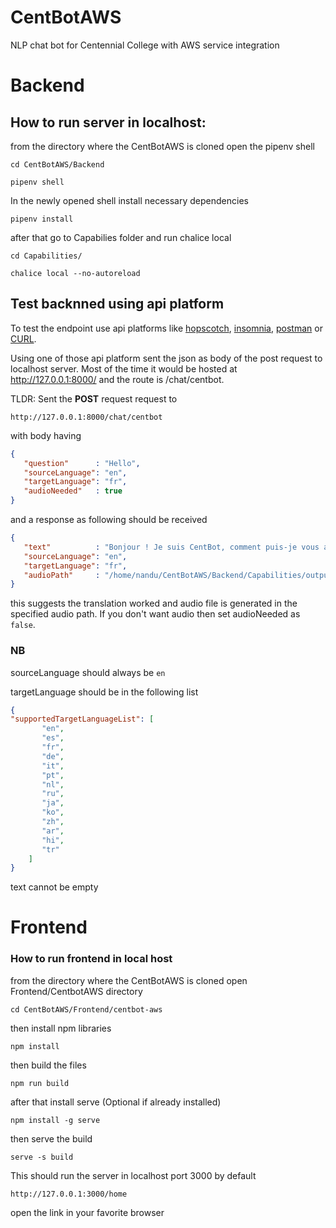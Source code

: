 # CentBotAWS
 NLP chat bot for Centennial College with AWS service integration

# Backend
##  How to run server in localhost:
 from the directory where the CentBotAWS is cloned open the pipenv shell
 ```console
 cd CentBotAWS/Backend
 ```
 ```console
 pipenv shell
 ```
 In the newly opened shell install necessary dependencies
 ```console
 pipenv install
 ```
 after that go to Capabilies folder and run chalice local
 ```console
 cd Capabilities/
 ```
 ```console
 chalice local --no-autoreload
 ```

## Test backnned using api platform
 To test the endpoint use api platforms like [hopscotch](https://hoppscotch.io/), [insomnia](https://insomnia.rest/), [postman](https://www.postman.com/) or [CURL](https://curl.se/).

 Using one of those api platform sent the json as body of the post request to localhost server. Most of the time it would be hosted at http://127.0.0.1:8000/ and the route is /chat/centbot.

 TLDR: Sent the **POST** request request to
 ```
 http://127.0.0.1:8000/chat/centbot
 ```

 with body having
 ```json
 {
    "question"      : "Hello",
    "sourceLanguage": "en",
    "targetLanguage": "fr",
    "audioNeeded"   : true
 }
 ```

 and a response as following should be received
 ```json
 {
    "text"          : "Bonjour ! Je suis CentBot, comment puis-je vous aider ?",
    "sourceLanguage": "en",
    "targetLanguage": "fr",
    "audioPath"     : "/home/nandu/CentBotAWS/Backend/Capabilities/output.mp3"
 }
 ```

 this suggests the translation worked and audio file is generated in the specified audio path. If you don't want audio then set audioNeeded as `false`.

 ### NB
  sourceLanguage should always be `en`
  
  targetLanguage should be in the following list
  
  ```json
{
 "supportedTargetLanguageList": [
         "en",
         "es",
         "fr",
         "de",
         "it",
         "pt",
         "nl",
         "ru",
         "ja",
         "ko",
         "zh",
         "ar",
         "hi",
         "tr"
      ]
}
  ```


  text cannot be empty

# Frontend
### How to run frontend in local host
 from the directory where the CentBotAWS is cloned open Frontend/CentbotAWS directory
 ```console
 cd CentBotAWS/Frontend/centbot-aws
 ```
 then install npm libraries
 ```console
 npm install
 ```

 then build the files
 ```console
 npm run build
 ```

 after that install serve (Optional if already installed)
 ```console
 npm install -g serve
 ```

 then serve the build
 ```console
 serve -s build
 ```

 This should run the server in localhost port 3000 by default
 ```
 http://127.0.0.1:3000/home
 ```

 open the link in your favorite browser


